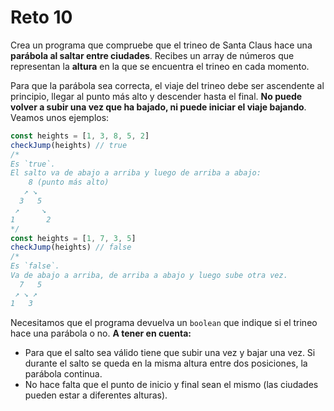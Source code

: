 # Reto 10

Crea un programa que compruebe que el trineo de Santa Claus hace una **parábola al saltar entre ciudades**. Recibes un array de números que representan la **altura** en la que se encuentra el trineo en cada momento.

Para que la parábola sea correcta, el viaje del trineo debe ser ascendente al principio, llegar al punto más alto y descender hasta el final. **No puede volver a subir una vez que ha bajado, ni puede iniciar el viaje bajando**. Veamos unos ejemplos:

```js
const heights = [1, 3, 8, 5, 2]
checkJump(heights) // true
/*
Es `true`.
El salto va de abajo a arriba y luego de arriba a abajo:
    8 (punto más alto)
   ↗ ↘
  3   5
 ↗     ↘
1       2
*/
const heights = [1, 7, 3, 5]
checkJump(heights) // false
/*
Es `false`.
Va de abajo a arriba, de arriba a abajo y luego sube otra vez.
  7   5
 ↗ ↘ ↗
1   3
```
Necesitamos que el programa devuelva un `boolean` que indique si el trineo hace una parábola o no.
**A tener en cuenta:**
 - Para que el salto sea válido tiene que subir una vez y bajar una vez. Si durante el salto se queda en la misma altura entre dos posiciones, la parábola continua.
 - No hace falta que el punto de inicio y final sean el mismo (las ciudades pueden estar a diferentes alturas).
